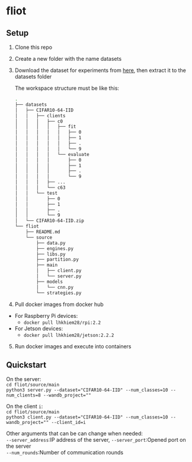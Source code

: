 # fliot

## Setup

1. Clone this repo
2. Create a new folder with the name datasets
3. Download the dataset for experiments from [here](https://drive.google.com/drive/folders/13h-oYVRnR6Bz52JVa23O5_1jP6UAfQOO?usp=sharing), then extract it to the datasets folder

    The workspace structure must be like this:
    ```bash
    .
    ├── datasets
    │   ├── CIFAR10-64-IID
    │   │   ├── clients
    │   │   │   ├── c0
    │   │   │   │   ├── fit
    │   │   │   │   │   ├── 0
    │   │   │   │   │   ├── 1
    │   │   │   │   │   ├── .
    │   │   │   │   │   └── 9
    │   │   │   │   └── evaluate
    │   │   │   │       ├── 0
    │   │   │   │       ├── 1
    │   │   │   │       ├── .
    │   │   │   │       └── 9
    │   │   │   ├── ...
    │   │   │   └── c63
    │   │   └── test
    │   │       ├── 0
    │   │       ├── 1
    │   │       ├── .
    │   │       └── 9
    │   └── CIFAR10-64-IID.zip
    └── fliot
        ├── README.md
        └── source
            ├── data.py
            ├── engines.py
            ├── libs.py
            ├── partition.py
            ├── main
            │   ├── client.py
            │   └── server.py
            ├── models
            │   └── cnn.py
            └── strategies.py
    ```

4. Pull docker images from docker hub
- For Raspberry Pi devices:
    - `docker pull lhkhiem28/rpi:2.2`
- For Jetson devices:
    - `docker pull lhkhiem28/jetson:2.2.2`
5. Run docker images and execute into containers

## Quickstart

On the server:</br>
`cd fliot/source/main`</br>
`python3 server.py --dataset="CIFAR10-64-IID" --num_classes=10 --num_clients=8 --wandb_project=""`

On the client `i`:</br>
`cd fliot/source/main`</br>
`python3 client.py --dataset="CIFAR10-64-IID" --num_classes=10 --wandb_project="" --client_id=i`

Other arguments that can be can change when needed:</br>
`--server_address`:IP address of the server, `--server_port`:Opened port on the server</br>
`--num_rounds`:Number of communication rounds</br>